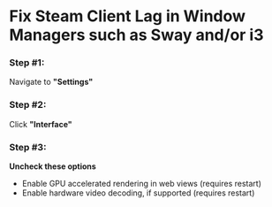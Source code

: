 # Fix Steam Client Lag in Window Managers such as Sway and/or i3

### **Step #1:**
Navigate to **"Settings"**

### **Step #2:**
Click **"Interface"**

### **Step #3:**
**Uncheck these options**
- Enable GPU accelerated rendering in web views (requires restart)
- Enable hardware video decoding, if supported (requires restart)
